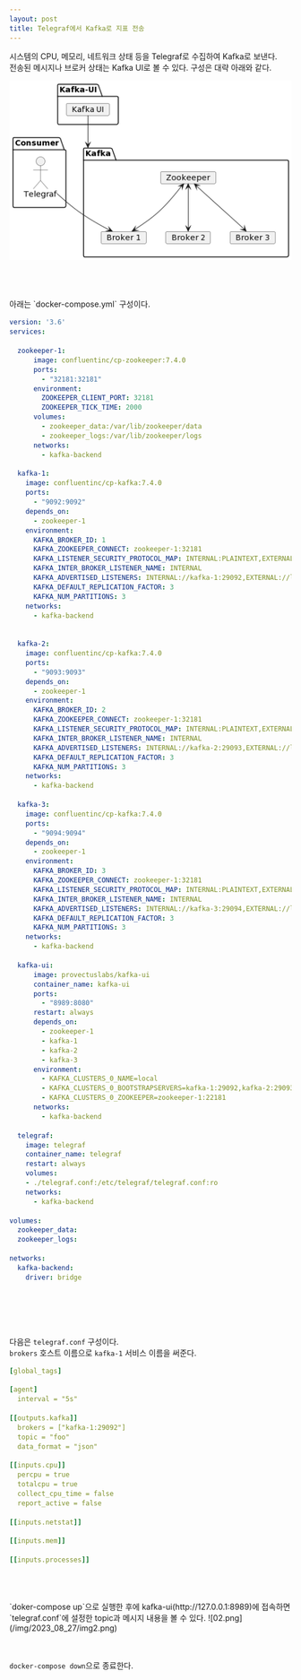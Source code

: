 ```yaml
---
layout: post
title: Telegraf에서 Kafka로 지표 전송
---
```


시스템의 CPU, 메모리, 네트워크 상태 등을 Telegraf로 수집하여 Kafka로 보낸다.  
전송된 메시지나 브로커 상태는 Kafka UI로 볼 수 있다. 구성은 대략 아래와 같다.

[![](/img/2023_08_27/img1.png)](https://gist.github.com/surinkim/7880b825b70febceba7017be32364b72)



<br/>
<br/>
<br/>
아래는 `docker-compose.yml` 구성이다. 


``` yaml
version: '3.6'
services:

  zookeeper-1:
      image: confluentinc/cp-zookeeper:7.4.0
      ports:
        - "32181:32181"
      environment:
        ZOOKEEPER_CLIENT_PORT: 32181
        ZOOKEEPER_TICK_TIME: 2000
      volumes:
        - zookeeper_data:/var/lib/zookeeper/data
        - zookeeper_logs:/var/lib/zookeeper/logs
      networks:
        - kafka-backend
 
  kafka-1:
    image: confluentinc/cp-kafka:7.4.0
    ports:
      - "9092:9092"
    depends_on:
      - zookeeper-1
    environment:
      KAFKA_BROKER_ID: 1
      KAFKA_ZOOKEEPER_CONNECT: zookeeper-1:32181
      KAFKA_LISTENER_SECURITY_PROTOCOL_MAP: INTERNAL:PLAINTEXT,EXTERNAL:PLAINTEXT
      KAFKA_INTER_BROKER_LISTENER_NAME: INTERNAL
      KAFKA_ADVERTISED_LISTENERS: INTERNAL://kafka-1:29092,EXTERNAL://localhost:9092
      KAFKA_DEFAULT_REPLICATION_FACTOR: 3
      KAFKA_NUM_PARTITIONS: 3
    networks:
      - kafka-backend
 
 
  kafka-2:
    image: confluentinc/cp-kafka:7.4.0
    ports:
      - "9093:9093"
    depends_on:
      - zookeeper-1
    environment:
      KAFKA_BROKER_ID: 2
      KAFKA_ZOOKEEPER_CONNECT: zookeeper-1:32181
      KAFKA_LISTENER_SECURITY_PROTOCOL_MAP: INTERNAL:PLAINTEXT,EXTERNAL:PLAINTEXT
      KAFKA_INTER_BROKER_LISTENER_NAME: INTERNAL
      KAFKA_ADVERTISED_LISTENERS: INTERNAL://kafka-2:29093,EXTERNAL://localhost:9093
      KAFKA_DEFAULT_REPLICATION_FACTOR: 3
      KAFKA_NUM_PARTITIONS: 3
    networks:
      - kafka-backend
 
  kafka-3:
    image: confluentinc/cp-kafka:7.4.0
    ports:
      - "9094:9094"
    depends_on:
      - zookeeper-1
    environment:
      KAFKA_BROKER_ID: 3
      KAFKA_ZOOKEEPER_CONNECT: zookeeper-1:32181
      KAFKA_LISTENER_SECURITY_PROTOCOL_MAP: INTERNAL:PLAINTEXT,EXTERNAL:PLAINTEXT
      KAFKA_INTER_BROKER_LISTENER_NAME: INTERNAL
      KAFKA_ADVERTISED_LISTENERS: INTERNAL://kafka-3:29094,EXTERNAL://localhost:9094
      KAFKA_DEFAULT_REPLICATION_FACTOR: 3
      KAFKA_NUM_PARTITIONS: 3
    networks:
      - kafka-backend
 
  kafka-ui:
      image: provectuslabs/kafka-ui
      container_name: kafka-ui
      ports:
        - "8989:8080"
      restart: always
      depends_on:
        - zookeeper-1
        - kafka-1
        - kafka-2
        - kafka-3
      environment:
        - KAFKA_CLUSTERS_0_NAME=local
        - KAFKA_CLUSTERS_0_BOOTSTRAPSERVERS=kafka-1:29092,kafka-2:29093,kafka-3:29094
        - KAFKA_CLUSTERS_0_ZOOKEEPER=zookeeper-1:22181
      networks:
        - kafka-backend
 
  telegraf:
    image: telegraf
    container_name: telegraf
    restart: always
    volumes:
    - ./telegraf.conf:/etc/telegraf/telegraf.conf:ro
    networks:
      - kafka-backend

volumes:
  zookeeper_data:
  zookeeper_logs:

networks:
  kafka-backend:
    driver: bridge



```

<br/>
<br/>
<br/>

다음은 `telegraf.conf` 구성이다.  
`brokers` 호스트 이름으로 `kafka-1` 서비스 이름을 써준다.  

``` yaml
[global_tags]

[agent]
  interval = "5s"

[[outputs.kafka]]
  brokers = ["kafka-1:29092"]
  topic = "foo"
  data_format = "json"

[[inputs.cpu]]
  percpu = true
  totalcpu = true
  collect_cpu_time = false
  report_active = false

[[inputs.netstat]]

[[inputs.mem]]

[[inputs.processes]]
```


<br/>
<br/>
<br/>
`doker-compose up`으로 실행한 후에 kafka-ui(http://127.0.0.1:8989)에 접속하면 `telegraf.conf`에 설정한 topic과 메시지 내용을 볼 수 있다.
![02.png](/img/2023_08_27/img2.png)
<br/>
<br/>
<br/>


`docker-compose down`으로 종료한다.
<br/>
<br/>
<br/>



